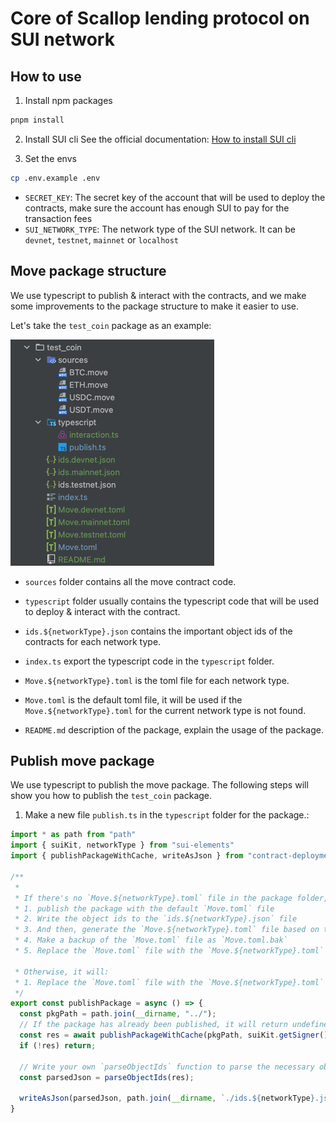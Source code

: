 # Core of Scallop lending protocol on SUI network

## How to use

1. Install npm packages

```bash
pnpm install
```

2. Install SUI cli
See the official documentation: [How to install SUI cli](https://docs.sui.io/devnet/build/install)

3. Set the envs
  ```bash
  cp .env.example .env
  ```
  - `SECRET_KEY`: The secret key of the account that will be used to deploy the contracts, make sure the account has enough SUI to pay for the transaction fees
  - `SUI_NETWORK_TYPE`: The network type of the SUI network. It can be `devnet`, `testnet`, `mainnet` or `localhost`


## Move package structure
We use typescript to publish & interact with the contracts, and we make some improvements to the package structure to make it easier to use.

Let's take the `test_coin` package as an example:

![img.png](img.png)

- `sources` folder contains all the move contract code.

- `typescript` folder usually contains the typescript code that will be used to deploy & interact with the contract.

- `ids.${networkType}.json` contains the important object ids of the contracts for each network type.

- `index.ts` export the typescript code in the `typescript` folder.

- `Move.${networkType}.toml` is the toml file for each network type.

- `Move.toml` is the default toml file, it will be used if the `Move.${networkType}.toml` for the current network type is not found.

- `README.md` description of the package, explain the usage of the package.

## Publish move package
We use typescript to publish the move package.
The following steps will show you how to publish the `test_coin` package.

1. Make a new file `publish.ts` in the `typescript` folder for the package.:

```typescript
import * as path from "path"
import { suiKit, networkType } from "sui-elements"
import { publishPackageWithCache, writeAsJson } from "contract-deployment"

/**
 * 
 * If there's no `Move.${networkType}.toml` file in the package folder, it will
 * 1. publish the package with the default `Move.toml` file
 * 2. Write the object ids to the `ids.${networkType}.json` file
 * 3. And then, generate the `Move.${networkType}.toml` file based on the `Move.toml` file
 * 4. Make a backup of the `Move.toml` file as `Move.toml.bak`
 * 5. Replace the `Move.toml` file with the `Move.${networkType}.toml` file

 * Otherwise, it will:
 * 1. Replace the `Move.toml` file with the `Move.${networkType}.toml` file
 */
export const publishPackage = async () => {
  const pkgPath = path.join(__dirname, "../");
  // If the package has already been published, it will return undefined
  const res = await publishPackageWithCache(pkgPath, suiKit.getSigner(), networkType)
  if (!res) return;

  // Write your own `parseObjectIds` function to parse the necessary object ids from the publish result
  const parsedJson = parseObjectIds(res);

  writeAsJson(parsedJson, path.join(__dirname, `./ids.${networkType}.json`));
}
```
